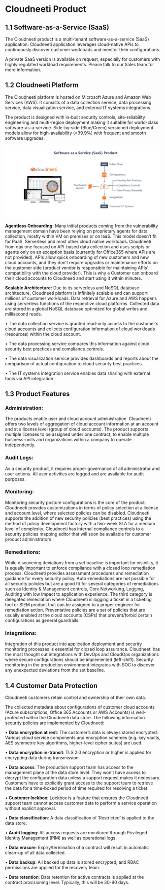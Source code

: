 #  Cloudneeti Product
## 1.1	Software-as-a-Service (SaaS)

The Cloudneeti product is a multi-tenant software-as-a-service (SaaS) application. Cloudneeti application leverages cloud-native APIs to continuously discover customer workloads and monitor their configurations. 

A private SaaS version is available on request, especially for customers with highly regulated workload requirements. Please talk to our Sales team for more information.

## 1.2	Cloudneeti Platform
The Cloudneeti platform is hosted on Microsoft Azure and Amazon Web Services (AWS). It consists of a data collection service, data processing service, data visualization service, and external IT systems integrations. 

The product is designed with in-built security controls, site-reliability engineering and multi-region deployment making it suitable for world-class software-as-a-service. 
Side-by-side (Blue/Green) versioned deployment models allow for high-availability (>99.9%) with frequent and smooth software upgrades.

![](.././images/productCapabilities/SaaS_Product.png#thumbnail)

**Agentless Onboarding:** 
Many initial products coming from the vulnerability management domain have been relying on proprietary agents for data collection, mostly within VM on premises or on IaaS. This model doesn’t fit for PaaS, Serverless and most other cloud native workloads. 
Cloudneeti from day one focused on API-based data collection and uses scripts or agents only on an exception basis (currently for Office365 where APIs are not provided). APIs allow quick onboarding of new customers and new cloud accounts, and they don’t require upgrades or maintenance efforts on the customer side (product vendor is responsible for maintaining APIs’ compatibility with the cloud provider). This is why a Customer can onboard their cloud accounts to Cloudneeti and start using it within minutes.

**Scalable Architecture:** 
Due to its serverless and NoSQL database architecture, Cloudneeti platform is infinitely scalable and can support millions of customer workloads. Data retrieval for Azure and AWS happens using serverless functions of the respective cloud platforms. Collected data are stored in a global NoSQL database optimized for global writes and millisecond reads.

•	The data collection service is granted read-only access to the customer’s cloud accounts and collects configuration information of cloud workloads (resources) within the cloud account. 

•	The data processing service compares this information against cloud security best practices and compliance controls. 

•	The data visualization service provides dashboards and reports about the comparison of actual configuration to cloud security best practices.

•	The IT systems integration service enables data sharing with external tools via API integration.

## 1.3 Product Features
### Administration: 
The products enable user and cloud account administration. Cloudneeti offers two levels of aggregation of cloud account information at an account and at a license level (group of cloud accounts). The product supports multiple licenses to be assigned under one contract, to enable multiple business-units and organizations within a company to operate independently. 

### Audit Logs: 
As a security product, it requires proper governance of all administrator and user actions. All user activities are logged and are available for audit purposes.

### Monitoring: 
Monitoring security posture configurations is the core of the product. Cloudneeti provides customizations in terms of policy selection at a license and account level, where selected policies can be disabled. Cloudneeti supports the addition of new security policies (best practices) using the method of policy development factory with a two-week SLA for a medium level of complexity. Cloudneeti has internal compliance controls to a security policies mapping editor that will soon be available for customer product administrators.

### Remediations: 
While discovering deviations from a set baseline is important for visibility, it is equally important to enforce compliance with a closed loop remediation process. Cloudneeti provides assessment procedures and remediation guidance for every security policy. Auto-remediations are not possible for all security policies but are a good fit for several categories of remediations such as Identity & Management controls, Core Networking, Logging, Auditing with low impact to application experience. The third category is delegated remediation where Cloudneeti is logging a ticket in a ticketing tool or SIEM product that can be assigned to a proper engineer for remediation action. Preventative policies are a set of policies that are usually enabled at the cloud accounts (CSPs) that prevent/forbid certain configurations as general guardrails.

### Integrations: 
Integration of this product into application deployment and security monitoring processes is essential for closed loop assurance. Cloudneeti has the most thought out integrations with DevOps and CloudOps organizations where secure configurations should be implemented (left-shift). Security monitoring in the production environment integrates with SOC to discover any unexpected deviations from the set baseline.

## 1.4	Customer Data Protection 
Cloudneeti customers retain control and ownership of their own data. 

The collected metadata about configurations of customer cloud accounts (Azure subscriptions, Office 365 Accounts or AWS Accounts) is well-protected within the Cloudneeti data store. The following information security policies are implemented by Cloudneeti:

•	**Data encryption at rest**: The customer’s data is always stored encrypted. Various cloud service components and encryption schemes (e.g. key vaults, AES symmetric key algorithms, higher-level cipher suites) are used.

•	**Data encryption in-transit**: TLS 2.0 encryption or higher is applied for encrypting data during transmission.

•	**Data access**: The production support team has access to the management plane at the data store level. They won’t have access to decrypt the configuration data unless a support request makes it necessary. Customers have to explicitly grant access to the support team to retrieve the data for a time-boxed period of time required for resolving a ticket.

•	**Customer lockbox**: Lockbox is a feature that ensures the Cloudneeti support team cannot access customer data to perform a service operation without explicit approval. 

•	**Data classification**: A data classification of ‘Restricted’ is applied to the data store.

•	**Audit logging**: All access requests are monitored through Privileged Identity Management (PIM) as well as operational logs.

•	**Data erasure**: Expiry/termination of a contract will result in automatic clean-up of all data collected.

•	**Data backup**: All backed up data is stored encrypted, and RBAC permissions are applied for the recovery team.

•	**Data retention**: Data retention for active contracts is applied at the contract provisioning level. Typically, this will be 30-90 days.
